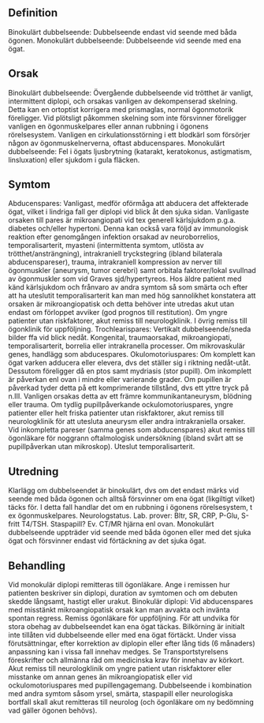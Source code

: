 ## Definition

Binokulärt dubbelseende: Dubbelseende endast vid seende med båda ögonen. Monokulärt dubbelseende: Dubbelseende vid seende med ena ögat.

## Orsak

Binokulärt dubbelseende: Övergående dubbelseende vid trötthet är vanligt, intermittent diplopi, och orsakas vanligen av dekompenserad skelning. Detta kan en ortoptist korrigera med prismaglas, normal ögonmotorik föreligger. Vid plötsligt påkommen skelning som inte försvinner föreligger vanligen en ögonmuskelpares eller annan rubbning i ögonens rörelsesystem. Vanligen en cirkulationsstörning i ett blodkärl som försörjer någon av ögonmuskelnerverna, oftast abducenspares.
Monokulärt dubbelseende: Fel i ögats ljusbrytning (katarakt, keratokonus, astigmatism, linsluxation) eller sjukdom i gula fläcken.

## Symtom

Abducenspares: Vanligast, medför oförmåga att abducera det affekterade ögat, vilket i lindriga fall ger diplopi vid blick åt den sjuka sidan. Vanligaste orsaken till pares är mikroangiopati vid tex generell kärlsjukdom p.g.a. diabetes och/eller hypertoni. Denna kan också vara följd av immunologisk reaktion efter genomgången infektion orsakad av neuroborrelios, temporalisarterit, myasteni (intermittenta symtom, utlösta av trötthet/ansträngning), intrakraniell tryckstegring (ibland bilaterala abducenspareser), trauma, intrakraniell kompression av nerver till ögonmuskler (aneurysm, tumor cerebri) samt orbitala faktorer/lokal svullnad av ögonmuskler som vid Graves sjd/hypertyreos. Hos äldre patient med känd kärlsjukdom och frånvaro av andra symtom så som smärta och efter att ha uteslutit temporalisarterit kan man med hög sannolikhet konstatera att orsaken är mikroangiopatisk och detta behöver inte utredas akut utan endast om förloppet avviker (god prognos till restitution). Om yngre patienter utan riskfaktorer, akut remiss till neurologklinik. I övrig remiss till ögonklinik för uppföljning.
Trochlearispares: Vertikalt dubbelseende/sneda bilder ffa vid blick nedåt. Kongenital, traumaorsakad, mikroangiopati, temporalisarterit, borrelia eller intrakranella processer. Om mikrovaskulär genes, handlägg som abducespares.
Okulomotoriuspares: Om komplett kan ögat varken adducera eller elevera, dvs det ställer sig i riktning nedåt-utåt. Dessutom föreligger då en ptos samt mydriasis (stor pupill). Om inkomplett är påverkan enl ovan i mindre eller varierande grader. Om pupillen är påverkad tyder detta på ett komprimerande tillstånd, dvs ett yttre tryck på n.III. Vanligen orsakas detta av ett främre kommunikantaneurysm, blödning eller trauma. Om tydlig pupillpåverkande ockulomotoriuspares, yngre patienter eller helt friska patienter utan riskfaktorer, akut remiss till neurologklinik för att utesluta aneurysm eller andra intrakraniella orsaker. Vid inkompletta pareser (samma genes som abducenspares) akut remiss till ögonläkare för noggrann oftalmologisk undersökning (ibland svårt att se pupillpåverkan utan mikroskop). Uteslut temporalisarterit.

## Utredning

Klarlägg om dubbelseendet är binokulärt, dvs om det endast märks vid seende med båda ögonen och alltså försvinner om ena ögat (likgiltigt vilket) täcks för. I detta fall handlar det om en rubbning i ögonens rörelsesystem, t ex ögonmuskelpares. Neurologstatus. Lab. prover: Bltr, SR, CRP, P-Glu, S-fritt T4/TSH. Staspapill? Ev. CT/MR hjärna enl ovan.
Monokulärt dubbelseende uppträder vid seende med båda ögonen eller med det sjuka ögat och försvinner endast vid förtäckning av det sjuka ögat.

## Behandling

Vid monokulär diplopi remitteras till ögonläkare. Ange i remissen hur patienten beskriver sin diplopi, duration av symtomen och om debuten skedde långsamt, hastigt eller urakut.
Binokulär diplopi: Vid abducenspares med misstänkt mikroangiopatisk orsak kan man avvakta och invänta spontan regress. Remiss ögonläkare för uppföljning. För att undvika för stora obehag av dubbelseendet kan ena ögat täckas. Bilkörning är initialt inte tillåten vid dubbelseende eller med ena ögat förtäckt. Under vissa förutsättningar, efter korrektion av diplopin eller efter lång tids (6 månaders) anpassning kan i vissa fall innehav medges. Se Transportstyrelsens föreskrifter och allmänna råd om medicinska krav för innehav av körkort. Akut remiss till neurologklinik om yngre patient utan riskfaktorer eller misstanke om annan genes än mikroangiopatisk eller vid ockulomotoriuspares med pupillengagemang.
Dubbelseende i kombination med andra symtom såsom yrsel, smärta, staspapill eller neurologiska bortfall skall akut remitteras till neurolog (och ögonläkare om ny bedömning vad gäller ögonen behövs).


